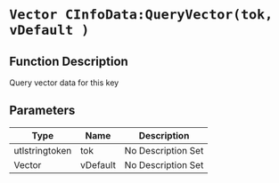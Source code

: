 # `Vector CInfoData:QueryVector(tok, vDefault )`
## Function Description
Query vector data for this key
## Parameters
Type|Name|Description
--|--|--
utlstringtoken|tok|No Description Set
Vector|vDefault|No Description Set

